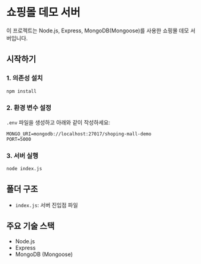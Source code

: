 # 쇼핑몰 데모 서버

이 프로젝트는 Node.js, Express, MongoDB(Mongoose)를 사용한 쇼핑몰 데모 서버입니다.

## 시작하기

### 1. 의존성 설치

```bash
npm install
```

### 2. 환경 변수 설정

`.env` 파일을 생성하고 아래와 같이 작성하세요:

```
MONGO_URI=mongodb://localhost:27017/shoping-mall-demo
PORT=5000
```

### 3. 서버 실행

```bash
node index.js
```

## 폴더 구조

- `index.js`: 서버 진입점 파일

## 주요 기술 스택

- Node.js
- Express
- MongoDB (Mongoose)
